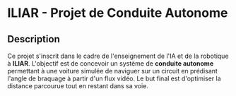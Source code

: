 # ILIAR - Projet de Conduite Autonome

## Description
Ce projet s'inscrit dans le cadre de l'enseignement de l'IA et de la robotique à **ILIAR**. L'objectif est de concevoir un système de **conduite autonome** permettant à une voiture simulée de naviguer sur un circuit en prédisant l'angle de braquage à partir d'un flux vidéo. Le but final est d'optimiser la distance parcourue tout en restant dans sa voie.
